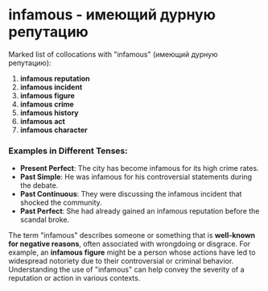 # infamous - имеющий дурную репутацию

Marked list of collocations with "infamous" (имеющий дурную репутацию):

1. **infamous reputation**  
2. **infamous incident**  
3. **infamous figure**  
4. **infamous crime**  
5. **infamous history**  
6. **infamous act**  
7. **infamous character**  

### Examples in Different Tenses:

- **Present Perfect**: The city has become infamous for its high crime rates.  
- **Past Simple**: He was infamous for his controversial statements during the debate.  
- **Past Continuous**: They were discussing the infamous incident that shocked the community.  
- **Past Perfect**: She had already gained an infamous reputation before the scandal broke.  

The term "infamous" describes someone or something that is **well-known for negative reasons**, often associated with wrongdoing or disgrace. For example, an **infamous figure** might be a person whose actions have led to widespread notoriety due to their controversial or criminal behavior. Understanding the use of "infamous" can help convey the severity of a reputation or action in various contexts.
